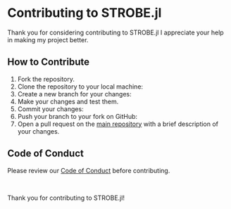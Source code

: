 # Contributing to STROBE.jl

Thank you for considering contributing to STROBE.jl I appreciate your help in making my project better.

## How to Contribute

1. Fork the repository.
2. Clone the repository to your local machine:
3. Create a new branch for your changes:
4. Make your changes and test them.
5. Commit your changes:
6. Push your branch to your fork on GitHub:
7. Open a pull request on the [main repository](https://github.com/cecoeco/STROBE.jl) with a brief description of your changes.

## Code of Conduct

Please review our [Code of Conduct](CODE_OF_CONDUCT.md) before contributing.

<br>

Thank you for contributing to STROBE.jl!